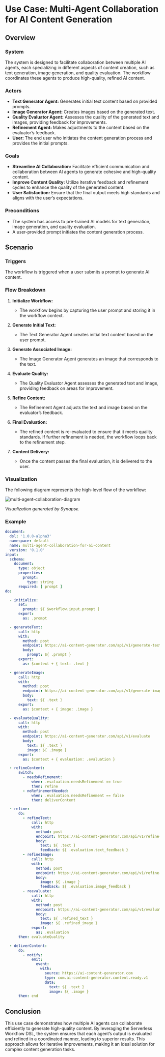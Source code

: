 # Use Case: Multi-Agent Collaboration for AI Content Generation

## Overview

### System

The system is designed to facilitate collaboration between multiple AI agents, each specializing in different aspects of content creation, such as text generation, image generation, and quality evaluation. The workflow coordinates these agents to produce high-quality, refined AI content.

### Actors

- **Text Generator Agent:** Generates initial text content based on provided prompts.
- **Image Generator Agent:** Creates images based on the generated text.
- **Quality Evaluator Agent:** Assesses the quality of the generated text and images, providing feedback for improvements.
- **Refinement Agent:** Makes adjustments to the content based on the evaluator’s feedback.
- **User:** The end user who initiates the content generation process and provides the initial prompts.

### Goals

- **Streamline AI Collaboration:** Facilitate efficient communication and collaboration between AI agents to generate cohesive and high-quality content.
- **Improve Content Quality:** Utilize iterative feedback and refinement cycles to enhance the quality of the generated content.
- **User Satisfaction:** Ensure that the final output meets high standards and aligns with the user’s expectations.

### Preconditions

- The system has access to pre-trained AI models for text generation, image generation, and quality evaluation.
- A user-provided prompt initiates the content generation process.

## Scenario

### Triggers

The workflow is triggered when a user submits a prompt to generate AI content.

### Flow Breakdown

1. **Initialize Workflow:**
   - The workflow begins by capturing the user prompt and storing it in the workflow context.

2. **Generate Initial Text:**
   - The Text Generator Agent creates initial text content based on the user prompt.

3. **Generate Associated Image:**
   - The Image Generator Agent generates an image that corresponds to the text.

4. **Evaluate Quality:**
   - The Quality Evaluator Agent assesses the generated text and image, providing feedback on areas for improvement.

5. **Refine Content:**
   - The Refinement Agent adjusts the text and image based on the evaluator’s feedback.

6. **Final Evaluation:**
   - The refined content is re-evaluated to ensure that it meets quality standards. If further refinement is needed, the workflow loops back to the refinement step.

7. **Content Delivery:**
   - Once the content passes the final evaluation, it is delivered to the user.

### Visualization

The following diagram represents the high-level flow of the workflow:

![multi-agent-collaboration-diagram](diagram.png)

*Visualization generated by Synapse.*

### Example

```yaml
document:
  dsl: '1.0.0-alpha3'
  namespace: default
  name: multi-agent-collaboration-for-ai-content
  version: '0.1.0'
input:
  schema:
    document:
      type: object
      properties:
        prompt:
          type: string
      required: [ prompt ]
do:

  - initialize:
      set:
        prompt: ${ $workflow.input.prompt }
      export:
        as: .prompt

  - generateText:
      call: http
      with:
        method: post
        endpoint: https://ai-content-generator.com/api/v1/generate-text
        body:
          prompt: ${ .prompt }
      export:
        as: $context + { text: .text } 

  - generateImage:
      call: http
      with:
        method: post
        endpoint: https://ai-content-generator.com/api/v1/generate-image
        body:
          text: ${ .text }
      export:
        as: $context + { image: .image }

  - evaluateQuality:
      call: http
      with:
        method: post
        endpoint: https://ai-content-generator.com/api/v1/evaluate
        body:
          text: ${ .text }
          image: ${ .image }
      export:
        as: $context + { evaluation: .evaluation }

  - refineContent:
      switch:
        - needsRefinement:
            when: .evaluation.needsRefinement == true
            then: refine
        - noRefinementNeeded:
            when: .evaluation.needsRefinement == false
            then: deliverContent

  - refine:
      do:
        - refineText:
            call: http
            with:
              method: post
              endpoint: https://ai-content-generator.com/api/v1/refine-text
              body:
                text: ${ .text }
                feedback: ${ .evaluation.text_feedback }
        - refineImage:
            call: http
            with:
              method: post
              endpoint: https://ai-content-generator.com/api/v1/refine-image
              body:
                image: ${ .image }
                feedback: ${ .evaluation.image_feedback }
        - reevaluate:
            call: http
            with:
              method: post
              endpoint: https://ai-content-generator.com/api/v1/evaluate
              body:
                text: ${ .refined_text }
                image: ${ .refined_image }
            export:
              as: .evaluation
      then: evaluateQuality

  - deliverContent:
      do:
        - notify:
            emit:
              event:
                with:
                  source: https://ai-content-generator.com
                  type: com.ai-content-generator.content.ready.v1
                  data:
                    text: ${ .text }
                    image: ${ .image }
      then: end
```

## Conclusion

This use case demonstrates how multiple AI agents can collaborate efficiently to generate high-quality content. By leveraging the Serverless Workflow DSL, the system ensures that each agent’s output is evaluated and refined in a coordinated manner, leading to superior results. This approach allows for iterative improvements, making it an ideal solution for complex content generation tasks.
